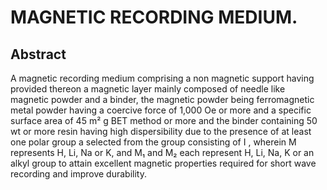 # MAGNETIC RECORDING MEDIUM.

## Abstract
A magnetic recording medium comprising a non magnetic support having provided thereon a magnetic layer mainly composed of needle like magnetic powder and a binder, the magnetic powder being ferromagnetic metal powder having a coercive force of 1,000 Oe or more and a specific surface area of 45 m² g BET method or more and the binder containing 50 wt or more resin having high dispersibility due to the presence of at least one polar group a selected from the group consisting of I , wherein M represents H, Li, Na or K, and M₁ and M₂ each represent H, Li, Na, K or an alkyl group to attain excellent magnetic properties required for short wave recording and improve durability.